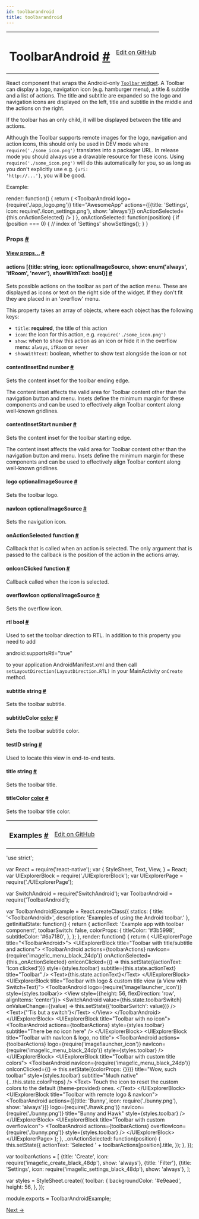 ```yaml
---
id: toolbarandroid
title: toolbarandroid
---
```

<a id="content"></a><table width="100%"><tbody><tr><td><h1><a class="anchor" name="toolbarandroid"></a>ToolbarAndroid <a class="hash-link" href="#toolbarandroid">#</a></h1></td><td style="text-align:right;"><a target="_blank" href="https://github.com/facebook/react-native/blob/master/Libraries/Components/ToolbarAndroid/ToolbarAndroid.android.js">Edit on GitHub</a></td></tr></tbody></table><div><div><p>React component that wraps the Android-only <a href="https://developer.android.com/reference/android/support/v7/widget/Toolbar.html" target="_blank"><code>Toolbar</code> widget</a>. A Toolbar can display a logo,
navigation icon (e.g. hamburger menu), a title &amp; subtitle and a list of actions. The title and
subtitle are expanded so the logo and navigation icons are displayed on the left, title and
subtitle in the middle and the actions on the right.</p><p>If the toolbar has an only child, it will be displayed between the title and actions.</p><p>Although the Toolbar supports remote images for the logo, navigation and action icons, this
should only be used in DEV mode where <code>require('./some_icon.png')</code> translates into a packager
URL. In release mode you should always use a drawable resource for these icons. Using
<code>require('./some_icon.png')</code> will do this automatically for you, so as long as you don't
explicitly use e.g. <code>{uri: 'http://...'}</code>, you will be good.</p><p>Example:</p><div class="prism language-javascript">render<span class="token punctuation">:</span> <span class="token keyword">function</span><span class="token punctuation">(</span><span class="token punctuation">)</span> <span class="token punctuation">{</span>
  <span class="token keyword">return</span> <span class="token punctuation">(</span>
    &lt;ToolbarAndroid
      logo<span class="token operator">=</span><span class="token punctuation">{</span><span class="token function">require<span class="token punctuation">(</span></span><span class="token string">'./app_logo.png'</span><span class="token punctuation">)</span><span class="token punctuation">}</span>
      title<span class="token operator">=</span><span class="token string">"AwesomeApp"</span>
      actions<span class="token operator">=</span><span class="token punctuation">{</span><span class="token punctuation">[</span><span class="token punctuation">{</span>title<span class="token punctuation">:</span> <span class="token string">'Settings'</span><span class="token punctuation">,</span> icon<span class="token punctuation">:</span> <span class="token function">require<span class="token punctuation">(</span></span><span class="token string">'./icon_settings.png'</span><span class="token punctuation">)</span><span class="token punctuation">,</span> show<span class="token punctuation">:</span> <span class="token string">'always'</span><span class="token punctuation">}</span><span class="token punctuation">]</span><span class="token punctuation">}</span>
      onActionSelected<span class="token operator">=</span><span class="token punctuation">{</span><span class="token keyword">this</span><span class="token punctuation">.</span>onActionSelected<span class="token punctuation">}</span> <span class="token operator">/</span><span class="token operator">&gt;</span>
  <span class="token punctuation">)</span>
<span class="token punctuation">}</span><span class="token punctuation">,</span>
onActionSelected<span class="token punctuation">:</span> <span class="token keyword">function</span><span class="token punctuation">(</span>position<span class="token punctuation">)</span> <span class="token punctuation">{</span>
  <span class="token keyword">if</span> <span class="token punctuation">(</span>position <span class="token operator">===</span> <span class="token number">0</span><span class="token punctuation">)</span> <span class="token punctuation">{</span><span class="token comment" spellcheck="true"> // index of 'Settings'
</span>    <span class="token function">showSettings<span class="token punctuation">(</span></span><span class="token punctuation">)</span><span class="token punctuation">;</span>
  <span class="token punctuation">}</span>
<span class="token punctuation">}</span></div></div><h3><a class="anchor" name="props"></a>Props <a class="hash-link" href="#props">#</a></h3><div class="props"><div class="prop"><h4 class="propTitle"><a class="anchor" name="view"></a><a href="docs/view.html#props">View props...</a> <a class="hash-link" href="#view">#</a></h4></div><div class="prop"><h4 class="propTitle"><a class="anchor" name="actions"></a>actions <span class="propType">[{title: string, icon: optionalImageSource, show: enum('always', 'ifRoom', 'never'), showWithText: bool}]</span> <a class="hash-link" href="#actions">#</a></h4><div><p>Sets possible actions on the toolbar as part of the action menu. These are displayed as icons
or text on the right side of the widget. If they don't fit they are placed in an 'overflow'
menu.</p><p>This property takes an array of objects, where each object has the following keys:</p><ul><li><code>title</code>: <strong>required</strong>, the title of this action</li><li><code>icon</code>: the icon for this action, e.g. <code>require('./some_icon.png')</code></li><li><code>show</code>: when to show this action as an icon or hide it in the overflow menu: <code>always</code>,
<code>ifRoom</code> or <code>never</code></li><li><code>showWithText</code>: boolean, whether to show text alongside the icon or not</li></ul></div></div><div class="prop"><h4 class="propTitle"><a class="anchor" name="contentinsetend"></a>contentInsetEnd <span class="propType">number</span> <a class="hash-link" href="#contentinsetend">#</a></h4><div><p>Sets the content inset for the toolbar ending edge.</p><p>The content inset affects the valid area for Toolbar content other than
the navigation button and menu. Insets define the minimum margin for
these components and can be used to effectively align Toolbar content
along well-known gridlines.</p></div></div><div class="prop"><h4 class="propTitle"><a class="anchor" name="contentinsetstart"></a>contentInsetStart <span class="propType">number</span> <a class="hash-link" href="#contentinsetstart">#</a></h4><div><p>Sets the content inset for the toolbar starting edge.</p><p>The content inset affects the valid area for Toolbar content other than
the navigation button and menu. Insets define the minimum margin for
these components and can be used to effectively align Toolbar content
along well-known gridlines.</p></div></div><div class="prop"><h4 class="propTitle"><a class="anchor" name="logo"></a>logo <span class="propType">optionalImageSource</span> <a class="hash-link" href="#logo">#</a></h4><div><p>Sets the toolbar logo.</p></div></div><div class="prop"><h4 class="propTitle"><a class="anchor" name="navicon"></a>navIcon <span class="propType">optionalImageSource</span> <a class="hash-link" href="#navicon">#</a></h4><div><p>Sets the navigation icon.</p></div></div><div class="prop"><h4 class="propTitle"><a class="anchor" name="onactionselected"></a>onActionSelected <span class="propType">function</span> <a class="hash-link" href="#onactionselected">#</a></h4><div><p>Callback that is called when an action is selected. The only argument that is passed to the
callback is the position of the action in the actions array.</p></div></div><div class="prop"><h4 class="propTitle"><a class="anchor" name="oniconclicked"></a>onIconClicked <span class="propType">function</span> <a class="hash-link" href="#oniconclicked">#</a></h4><div><p>Callback called when the icon is selected.</p></div></div><div class="prop"><h4 class="propTitle"><a class="anchor" name="overflowicon"></a>overflowIcon <span class="propType">optionalImageSource</span> <a class="hash-link" href="#overflowicon">#</a></h4><div><p>Sets the overflow icon.</p></div></div><div class="prop"><h4 class="propTitle"><a class="anchor" name="rtl"></a>rtl <span class="propType">bool</span> <a class="hash-link" href="#rtl">#</a></h4><div><p>Used to set the toolbar direction to RTL.
In addition to this property you need to add</p><p>  android:supportsRtl="true"</p><p>to your application AndroidManifest.xml and then call
<code>setLayoutDirection(LayoutDirection.RTL)</code> in your MainActivity
<code>onCreate</code> method.</p></div></div><div class="prop"><h4 class="propTitle"><a class="anchor" name="subtitle"></a>subtitle <span class="propType">string</span> <a class="hash-link" href="#subtitle">#</a></h4><div><p>Sets the toolbar subtitle.</p></div></div><div class="prop"><h4 class="propTitle"><a class="anchor" name="subtitlecolor"></a>subtitleColor <span class="propType"><a href="docs/colors.html">color</a></span> <a class="hash-link" href="#subtitlecolor">#</a></h4><div><p>Sets the toolbar subtitle color.</p></div></div><div class="prop"><h4 class="propTitle"><a class="anchor" name="testid"></a>testID <span class="propType">string</span> <a class="hash-link" href="#testid">#</a></h4><div><p>Used to locate this view in end-to-end tests.</p></div></div><div class="prop"><h4 class="propTitle"><a class="anchor" name="title"></a>title <span class="propType">string</span> <a class="hash-link" href="#title">#</a></h4><div><p>Sets the toolbar title.</p></div></div><div class="prop"><h4 class="propTitle"><a class="anchor" name="titlecolor"></a>titleColor <span class="propType"><a href="docs/colors.html">color</a></span> <a class="hash-link" href="#titlecolor">#</a></h4><div><p>Sets the toolbar title color.</p></div></div></div></div><div><table width="100%"><tbody><tr><td><h3><a class="anchor" name="examples"></a>Examples <a class="hash-link" href="#examples">#</a></h3></td><td style="text-align:right;"><a target="_blank" href="https://github.com/facebook/react-native/blob/master/Examples/UIExplorer/ToolbarAndroidExample.android.js">Edit on GitHub</a></td></tr></tbody></table><div class="prism language-javascript"><span class="token string">'use strict'</span><span class="token punctuation">;</span>

<span class="token keyword">var</span> React <span class="token operator">=</span> <span class="token function">require<span class="token punctuation">(</span></span><span class="token string">'react-native'</span><span class="token punctuation">)</span><span class="token punctuation">;</span>
<span class="token keyword">var</span> <span class="token punctuation">{</span>
  StyleSheet<span class="token punctuation">,</span>
  Text<span class="token punctuation">,</span>
  View<span class="token punctuation">,</span>
<span class="token punctuation">}</span> <span class="token operator">=</span> React<span class="token punctuation">;</span>
<span class="token keyword">var</span> UIExplorerBlock <span class="token operator">=</span> <span class="token function">require<span class="token punctuation">(</span></span><span class="token string">'./UIExplorerBlock'</span><span class="token punctuation">)</span><span class="token punctuation">;</span>
<span class="token keyword">var</span> UIExplorerPage <span class="token operator">=</span> <span class="token function">require<span class="token punctuation">(</span></span><span class="token string">'./UIExplorerPage'</span><span class="token punctuation">)</span><span class="token punctuation">;</span>

<span class="token keyword">var</span> SwitchAndroid <span class="token operator">=</span> <span class="token function">require<span class="token punctuation">(</span></span><span class="token string">'SwitchAndroid'</span><span class="token punctuation">)</span><span class="token punctuation">;</span>
<span class="token keyword">var</span> ToolbarAndroid <span class="token operator">=</span> <span class="token function">require<span class="token punctuation">(</span></span><span class="token string">'ToolbarAndroid'</span><span class="token punctuation">)</span><span class="token punctuation">;</span>

<span class="token keyword">var</span> ToolbarAndroidExample <span class="token operator">=</span> React<span class="token punctuation">.</span><span class="token function">createClass<span class="token punctuation">(</span></span><span class="token punctuation">{</span>
  statics<span class="token punctuation">:</span> <span class="token punctuation">{</span>
    title<span class="token punctuation">:</span> <span class="token string">'&lt;ToolbarAndroid&gt;'</span><span class="token punctuation">,</span>
    description<span class="token punctuation">:</span> <span class="token string">'Examples of using the Android toolbar.'</span>
  <span class="token punctuation">}</span><span class="token punctuation">,</span>
  getInitialState<span class="token punctuation">:</span> <span class="token keyword">function</span><span class="token punctuation">(</span><span class="token punctuation">)</span> <span class="token punctuation">{</span>
    <span class="token keyword">return</span> <span class="token punctuation">{</span>
      actionText<span class="token punctuation">:</span> <span class="token string">'Example app with toolbar component'</span><span class="token punctuation">,</span>
      toolbarSwitch<span class="token punctuation">:</span> <span class="token boolean">false</span><span class="token punctuation">,</span>
      colorProps<span class="token punctuation">:</span> <span class="token punctuation">{</span>
        titleColor<span class="token punctuation">:</span> <span class="token string">'#3b5998'</span><span class="token punctuation">,</span>
        subtitleColor<span class="token punctuation">:</span> <span class="token string">'#6a7180'</span><span class="token punctuation">,</span>
      <span class="token punctuation">}</span><span class="token punctuation">,</span>
    <span class="token punctuation">}</span><span class="token punctuation">;</span>
  <span class="token punctuation">}</span><span class="token punctuation">,</span>
  render<span class="token punctuation">:</span> <span class="token keyword">function</span><span class="token punctuation">(</span><span class="token punctuation">)</span> <span class="token punctuation">{</span>
    <span class="token keyword">return</span> <span class="token punctuation">(</span>
      &lt;UIExplorerPage title<span class="token operator">=</span><span class="token string">"&lt;ToolbarAndroid&gt;"</span><span class="token operator">&gt;</span>
        &lt;UIExplorerBlock title<span class="token operator">=</span><span class="token string">"Toolbar with title/subtitle and actions"</span><span class="token operator">&gt;</span>
          &lt;ToolbarAndroid
            actions<span class="token operator">=</span><span class="token punctuation">{</span>toolbarActions<span class="token punctuation">}</span>
            navIcon<span class="token operator">=</span><span class="token punctuation">{</span><span class="token function">require<span class="token punctuation">(</span></span><span class="token string">'image!ic_menu_black_24dp'</span><span class="token punctuation">)</span><span class="token punctuation">}</span>
            onActionSelected<span class="token operator">=</span><span class="token punctuation">{</span><span class="token keyword">this</span><span class="token punctuation">.</span>_onActionSelected<span class="token punctuation">}</span>
            onIconClicked<span class="token operator">=</span><span class="token punctuation">{</span><span class="token punctuation">(</span><span class="token punctuation">)</span> <span class="token operator">=</span><span class="token operator">&gt;</span> <span class="token keyword">this</span><span class="token punctuation">.</span><span class="token function">setState<span class="token punctuation">(</span></span><span class="token punctuation">{</span>actionText<span class="token punctuation">:</span> <span class="token string">'Icon clicked'</span><span class="token punctuation">}</span><span class="token punctuation">)</span><span class="token punctuation">}</span>
            style<span class="token operator">=</span><span class="token punctuation">{</span>styles<span class="token punctuation">.</span>toolbar<span class="token punctuation">}</span>
            subtitle<span class="token operator">=</span><span class="token punctuation">{</span><span class="token keyword">this</span><span class="token punctuation">.</span>state<span class="token punctuation">.</span>actionText<span class="token punctuation">}</span>
            title<span class="token operator">=</span><span class="token string">"Toolbar"</span> <span class="token operator">/</span><span class="token operator">&gt;</span>
          &lt;Text<span class="token operator">&gt;</span><span class="token punctuation">{</span><span class="token keyword">this</span><span class="token punctuation">.</span>state<span class="token punctuation">.</span>actionText<span class="token punctuation">}</span>&lt;<span class="token operator">/</span>Text<span class="token operator">&gt;</span>
        &lt;<span class="token operator">/</span>UIExplorerBlock<span class="token operator">&gt;</span>
        &lt;UIExplorerBlock title<span class="token operator">=</span><span class="token string">"Toolbar with logo &amp; custom title view (a View with Switch+Text)"</span><span class="token operator">&gt;</span>
          &lt;ToolbarAndroid
            logo<span class="token operator">=</span><span class="token punctuation">{</span><span class="token function">require<span class="token punctuation">(</span></span><span class="token string">'image!launcher_icon'</span><span class="token punctuation">)</span><span class="token punctuation">}</span>
            style<span class="token operator">=</span><span class="token punctuation">{</span>styles<span class="token punctuation">.</span>toolbar<span class="token punctuation">}</span><span class="token operator">&gt;</span>
            &lt;View style<span class="token operator">=</span><span class="token punctuation">{</span><span class="token punctuation">{</span>height<span class="token punctuation">:</span> <span class="token number">56</span><span class="token punctuation">,</span> flexDirection<span class="token punctuation">:</span> <span class="token string">'row'</span><span class="token punctuation">,</span> alignItems<span class="token punctuation">:</span> <span class="token string">'center'</span><span class="token punctuation">}</span><span class="token punctuation">}</span><span class="token operator">&gt;</span>
              &lt;SwitchAndroid
                value<span class="token operator">=</span><span class="token punctuation">{</span><span class="token keyword">this</span><span class="token punctuation">.</span>state<span class="token punctuation">.</span>toolbarSwitch<span class="token punctuation">}</span>
                onValueChange<span class="token operator">=</span><span class="token punctuation">{</span><span class="token punctuation">(</span>value<span class="token punctuation">)</span> <span class="token operator">=</span><span class="token operator">&gt;</span> <span class="token keyword">this</span><span class="token punctuation">.</span><span class="token function">setState<span class="token punctuation">(</span></span><span class="token punctuation">{</span><span class="token string">'toolbarSwitch'</span><span class="token punctuation">:</span> value<span class="token punctuation">}</span><span class="token punctuation">)</span><span class="token punctuation">}</span> <span class="token operator">/</span><span class="token operator">&gt;</span>
              &lt;Text<span class="token operator">&gt;</span><span class="token punctuation">{</span><span class="token string">'\'Tis but a switch'</span><span class="token punctuation">}</span>&lt;<span class="token operator">/</span>Text<span class="token operator">&gt;</span>
            &lt;<span class="token operator">/</span>View<span class="token operator">&gt;</span>
          &lt;<span class="token operator">/</span>ToolbarAndroid<span class="token operator">&gt;</span>
        &lt;<span class="token operator">/</span>UIExplorerBlock<span class="token operator">&gt;</span>
        &lt;UIExplorerBlock title<span class="token operator">=</span><span class="token string">"Toolbar with no icon"</span><span class="token operator">&gt;</span>
          &lt;ToolbarAndroid
            actions<span class="token operator">=</span><span class="token punctuation">{</span>toolbarActions<span class="token punctuation">}</span>
            style<span class="token operator">=</span><span class="token punctuation">{</span>styles<span class="token punctuation">.</span>toolbar<span class="token punctuation">}</span>
            subtitle<span class="token operator">=</span><span class="token string">"There be no icon here"</span> <span class="token operator">/</span><span class="token operator">&gt;</span>
        &lt;<span class="token operator">/</span>UIExplorerBlock<span class="token operator">&gt;</span>
        &lt;UIExplorerBlock title<span class="token operator">=</span><span class="token string">"Toolbar with navIcon &amp; logo, no title"</span><span class="token operator">&gt;</span>
          &lt;ToolbarAndroid
            actions<span class="token operator">=</span><span class="token punctuation">{</span>toolbarActions<span class="token punctuation">}</span>
            logo<span class="token operator">=</span><span class="token punctuation">{</span><span class="token function">require<span class="token punctuation">(</span></span><span class="token string">'image!launcher_icon'</span><span class="token punctuation">)</span><span class="token punctuation">}</span>
            navIcon<span class="token operator">=</span><span class="token punctuation">{</span><span class="token function">require<span class="token punctuation">(</span></span><span class="token string">'image!ic_menu_black_24dp'</span><span class="token punctuation">)</span><span class="token punctuation">}</span>
            style<span class="token operator">=</span><span class="token punctuation">{</span>styles<span class="token punctuation">.</span>toolbar<span class="token punctuation">}</span> <span class="token operator">/</span><span class="token operator">&gt;</span>
        &lt;<span class="token operator">/</span>UIExplorerBlock<span class="token operator">&gt;</span>
        &lt;UIExplorerBlock title<span class="token operator">=</span><span class="token string">"Toolbar with custom title colors"</span><span class="token operator">&gt;</span>
          &lt;ToolbarAndroid
            navIcon<span class="token operator">=</span><span class="token punctuation">{</span><span class="token function">require<span class="token punctuation">(</span></span><span class="token string">'image!ic_menu_black_24dp'</span><span class="token punctuation">)</span><span class="token punctuation">}</span>
            onIconClicked<span class="token operator">=</span><span class="token punctuation">{</span><span class="token punctuation">(</span><span class="token punctuation">)</span> <span class="token operator">=</span><span class="token operator">&gt;</span> <span class="token keyword">this</span><span class="token punctuation">.</span><span class="token function">setState<span class="token punctuation">(</span></span><span class="token punctuation">{</span>colorProps<span class="token punctuation">:</span> <span class="token punctuation">{</span><span class="token punctuation">}</span><span class="token punctuation">}</span><span class="token punctuation">)</span><span class="token punctuation">}</span>
            title<span class="token operator">=</span><span class="token string">"Wow, such toolbar"</span>
            style<span class="token operator">=</span><span class="token punctuation">{</span>styles<span class="token punctuation">.</span>toolbar<span class="token punctuation">}</span>
            subtitle<span class="token operator">=</span><span class="token string">"Much native"</span>
            <span class="token punctuation">{</span><span class="token punctuation">.</span><span class="token punctuation">.</span><span class="token punctuation">.</span><span class="token keyword">this</span><span class="token punctuation">.</span>state<span class="token punctuation">.</span>colorProps<span class="token punctuation">}</span> <span class="token operator">/</span><span class="token operator">&gt;</span>
          &lt;Text<span class="token operator">&gt;</span>
            Touch the icon to reset the custom colors to the default <span class="token punctuation">(</span>theme<span class="token operator">-</span>provided<span class="token punctuation">)</span> ones<span class="token punctuation">.</span>
          &lt;<span class="token operator">/</span>Text<span class="token operator">&gt;</span>
        &lt;<span class="token operator">/</span>UIExplorerBlock<span class="token operator">&gt;</span>
        &lt;UIExplorerBlock title<span class="token operator">=</span><span class="token string">"Toolbar with remote logo &amp; navIcon"</span><span class="token operator">&gt;</span>
          &lt;ToolbarAndroid
            actions<span class="token operator">=</span><span class="token punctuation">{</span><span class="token punctuation">[</span><span class="token punctuation">{</span>title<span class="token punctuation">:</span> <span class="token string">'Bunny'</span><span class="token punctuation">,</span> icon<span class="token punctuation">:</span> <span class="token function">require<span class="token punctuation">(</span></span><span class="token string">'./bunny.png'</span><span class="token punctuation">)</span><span class="token punctuation">,</span> show<span class="token punctuation">:</span> <span class="token string">'always'</span><span class="token punctuation">}</span><span class="token punctuation">]</span><span class="token punctuation">}</span>
            logo<span class="token operator">=</span><span class="token punctuation">{</span><span class="token function">require<span class="token punctuation">(</span></span><span class="token string">'./hawk.png'</span><span class="token punctuation">)</span><span class="token punctuation">}</span>
            navIcon<span class="token operator">=</span><span class="token punctuation">{</span><span class="token function">require<span class="token punctuation">(</span></span><span class="token string">'./bunny.png'</span><span class="token punctuation">)</span><span class="token punctuation">}</span>
            title<span class="token operator">=</span><span class="token string">"Bunny and Hawk"</span>
            style<span class="token operator">=</span><span class="token punctuation">{</span>styles<span class="token punctuation">.</span>toolbar<span class="token punctuation">}</span> <span class="token operator">/</span><span class="token operator">&gt;</span>
        &lt;<span class="token operator">/</span>UIExplorerBlock<span class="token operator">&gt;</span>
        &lt;UIExplorerBlock title<span class="token operator">=</span><span class="token string">"Toolbar with custom overflowIcon"</span><span class="token operator">&gt;</span>
          &lt;ToolbarAndroid
            actions<span class="token operator">=</span><span class="token punctuation">{</span>toolbarActions<span class="token punctuation">}</span>
            overflowIcon<span class="token operator">=</span><span class="token punctuation">{</span><span class="token function">require<span class="token punctuation">(</span></span><span class="token string">'./bunny.png'</span><span class="token punctuation">)</span><span class="token punctuation">}</span>
            style<span class="token operator">=</span><span class="token punctuation">{</span>styles<span class="token punctuation">.</span>toolbar<span class="token punctuation">}</span> <span class="token operator">/</span><span class="token operator">&gt;</span>
        &lt;<span class="token operator">/</span>UIExplorerBlock<span class="token operator">&gt;</span>
      &lt;<span class="token operator">/</span>UIExplorerPage<span class="token operator">&gt;</span>
    <span class="token punctuation">)</span><span class="token punctuation">;</span>
  <span class="token punctuation">}</span><span class="token punctuation">,</span>
  _onActionSelected<span class="token punctuation">:</span> <span class="token keyword">function</span><span class="token punctuation">(</span>position<span class="token punctuation">)</span> <span class="token punctuation">{</span>
    <span class="token keyword">this</span><span class="token punctuation">.</span><span class="token function">setState<span class="token punctuation">(</span></span><span class="token punctuation">{</span>
      actionText<span class="token punctuation">:</span> <span class="token string">'Selected '</span> <span class="token operator">+</span> toolbarActions<span class="token punctuation">[</span>position<span class="token punctuation">]</span><span class="token punctuation">.</span>title<span class="token punctuation">,</span>
    <span class="token punctuation">}</span><span class="token punctuation">)</span><span class="token punctuation">;</span>
  <span class="token punctuation">}</span><span class="token punctuation">,</span>
<span class="token punctuation">}</span><span class="token punctuation">)</span><span class="token punctuation">;</span>

<span class="token keyword">var</span> toolbarActions <span class="token operator">=</span> <span class="token punctuation">[</span>
  <span class="token punctuation">{</span>title<span class="token punctuation">:</span> <span class="token string">'Create'</span><span class="token punctuation">,</span> icon<span class="token punctuation">:</span> <span class="token function">require<span class="token punctuation">(</span></span><span class="token string">'image!ic_create_black_48dp'</span><span class="token punctuation">)</span><span class="token punctuation">,</span> show<span class="token punctuation">:</span> <span class="token string">'always'</span><span class="token punctuation">}</span><span class="token punctuation">,</span>
  <span class="token punctuation">{</span>title<span class="token punctuation">:</span> <span class="token string">'Filter'</span><span class="token punctuation">}</span><span class="token punctuation">,</span>
  <span class="token punctuation">{</span>title<span class="token punctuation">:</span> <span class="token string">'Settings'</span><span class="token punctuation">,</span> icon<span class="token punctuation">:</span> <span class="token function">require<span class="token punctuation">(</span></span><span class="token string">'image!ic_settings_black_48dp'</span><span class="token punctuation">)</span><span class="token punctuation">,</span> show<span class="token punctuation">:</span> <span class="token string">'always'</span><span class="token punctuation">}</span><span class="token punctuation">,</span>
<span class="token punctuation">]</span><span class="token punctuation">;</span>

<span class="token keyword">var</span> styles <span class="token operator">=</span> StyleSheet<span class="token punctuation">.</span><span class="token function">create<span class="token punctuation">(</span></span><span class="token punctuation">{</span>
  toolbar<span class="token punctuation">:</span> <span class="token punctuation">{</span>
    backgroundColor<span class="token punctuation">:</span> <span class="token string">'#e9eaed'</span><span class="token punctuation">,</span>
    height<span class="token punctuation">:</span> <span class="token number">56</span><span class="token punctuation">,</span>
  <span class="token punctuation">}</span><span class="token punctuation">,</span>
<span class="token punctuation">}</span><span class="token punctuation">)</span><span class="token punctuation">;</span>

module<span class="token punctuation">.</span>exports <span class="token operator">=</span> ToolbarAndroidExample<span class="token punctuation">;</span></div></div><div class="docs-prevnext"><a class="docs-next" href="docs/touchablehighlight.html#content">Next →</a></div>